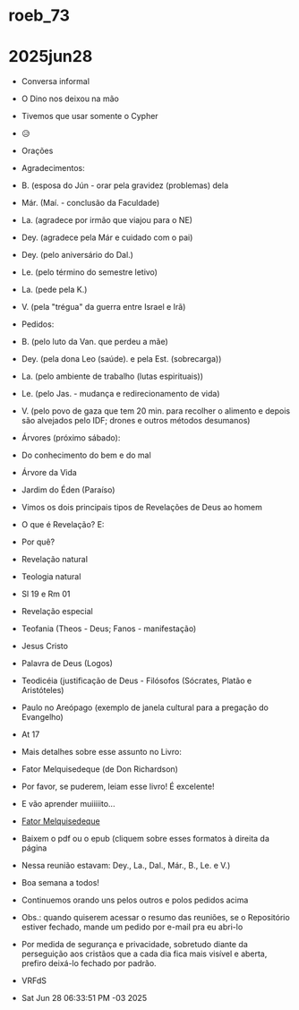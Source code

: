 # roeb_73
# 2025jun28

- Conversa informal
- O Dino nos deixou na mão 
- Tivemos que usar somente o Cypher
- 😥

- Orações
- Agradecimentos:
- B. (esposa do Jún - orar pela gravidez (problemas) dela
- Már. (Maí. - conclusão da Faculdade)
- La. (agradece por irmão que viajou para o NE)
- Dey. (agradece pela Már e cuidado com o pai)
- Dey. (pelo aniversário do Dal.)
- Le. (pelo término do semestre letivo)
- La. (pede pela K.)
- V. (pela "trégua" da guerra entre Israel e Irã)

- Pedidos:
- B. (pelo luto da Van. que perdeu a mãe)
- Dey. (pela dona Leo (saúde). e pela Est. (sobrecarga)) 
- La. (pelo ambiente de trabalho (lutas espirituais))
- Le. (pelo Jas. - mudança e redirecionamento de vida)
- V. (pelo povo de gaza que tem 20 min. para recolher o alimento e
  depois são alvejados pelo IDF; drones e outros métodos desumanos) 

- Árvores (próximo sábado):
- Do conhecimento do bem e do mal
- Árvore da Vida
- Jardim do Éden (Paraíso)

- Vimos os dois principais tipos de Revelações de Deus ao homem
- O que é Revelação? E:
- Por quê? 
- Revelação natural
- Teologia natural
- Sl 19 e  Rm 01

- Revelação especial
- Teofania (Theos - Deus; Fanos - manifestação)  
- Jesus Cristo   
- Palavra de Deus (Logos)
- Teodicéia (justificação de Deus - Filósofos (Sócrates, Platão e Aristóteles)

- Paulo no Areópago (exemplo de janela cultural para a pregação do Evangelho)
- At 17
- Mais detalhes sobre esse assunto no Livro:
- Fator Melquisedeque (de Don Richardson)
- Por favor, se puderem, leiam esse livro! É excelente!
- E vão aprender muiiiiito...

- [Fator Melquisedeque](https://archive.org/details/DonRichardson.OFatorMelquesedeque)
- Baixem o pdf ou o epub (cliquem sobre esses formatos à direita da página

- Nessa reunião estavam: Dey., La., Dal., Már., B., Le. e V.)
- Boa semana a todos!
- Continuemos orando uns pelos outros e polos pedidos acima

- Obs.: quando quiserem acessar o resumo das reuniões, se o
  Repositório estiver fechado, mande um pedido por e-mail pra eu
  abri-lo
- Por medida de segurança e privacidade, sobretudo diante da
  perseguição aos cristãos que a cada dia fica mais visível e aberta,
  prefiro deixá-lo fechado por padrão.
  
- VRFdS
- Sat Jun 28 06:33:51 PM -03 2025
